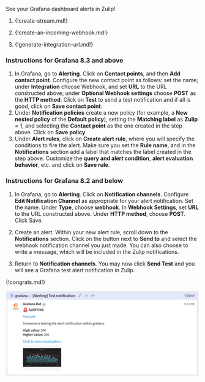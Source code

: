 See your Grafana dashboard alerts in Zulip!

1. {!create-stream.md!}

1. {!create-an-incoming-webhook.md!}

1. {!generate-integration-url.md!}

### Instructions for Grafana 8.3 and above

1. In Grafana, go to **Alerting**. Click on **Contact points**, and
   then **Add contact point**.  Configure the new contact point as
   follows: set the name; under **Integration** choose Webhook, and
   set **URL** to the URL constructed above; under **Optional Webhook
   settings** choose **POST** as the **HTTP method**.  Click on
   **Test** to send a test notification and if all is good, click on
   **Save contact point**.
1. Under **Notification policies** create a new policy (for example, a
   **New nested policy** of the **Default policy**), setting the
   **Matching label** as **Zulip** = 1, and selecting the **Contact
   point** as the one created in the step above. Click on **Save
   policy**.
1. Under **Alert rules**, click on **Create alert rule**, where you
   will specify the conditions to fire the alert. Make sure you set
   the **Rule name**, and in the **Notifications** section add a label
   that matches the label created in the step above. Customize the
   **query and alert condition**, **alert evaluation behavior**, etc.
   and click on **Save rule**.

### Instructions for Grafana 8.2 and below

1. In Grafana, go to **Alerting**. Click on **Notification channels**.
   Configure **Edit Notification Channel** as appropriate for your
   alert notification. Set the name. Under **Type**, choose **webhook**.
   In **Webhook Settings**, set **URL** to the URL constructed above.
   Under **HTTP method**, choose **POST**. Click Save.

1. Create an alert. Within your new alert rule, scroll down
   to the **Notifications** section. Click on the button next to **Send to**
   and select the webhook notification channel you just made. You can also
   choose to write a message, which will be included in the Zulip notifications.

1. Return to **Notification channels**. You may now click **Send Test** and
   you will see a Grafana test alert notification in Zulip.

{!congrats.md!}

![](/static/images/integrations/grafana/001.png)
